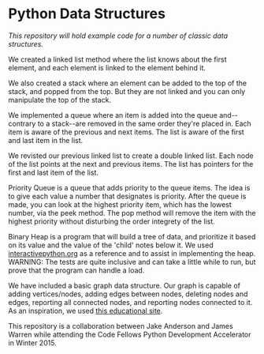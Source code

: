 # Python Data Structures

*This repository will hold example code for a number of classic data structures.*

We created a linked list method where the list knows about the first element, and each element is linked to the element behind it.

We also created a stack where an element can be added to the top of the stack, and popped from the top. But they are not linked and you can only manipulate the top of the stack.

We implemented a queue where an item is added into the queue and--contrary to a stack--are removed in the same order they're placed in. Each item is aware of the previous and next items. The list is aware of the first and last item in the list.

We revisted our previous linked list to create a double linked list. Each node of the list points at the next and previous items. The list has pointers for the first and last item of the list.

Priority Queue is a queue that adds priority to the queue items. The idea is to give each value a number that designates is priority. After the queue is made, you can look at the highest priority item, which has the lowest number, via the peek method. The pop method will remove the item with the highest priority without disturbing the order integrety of the list.

Binary Heap is a program that will build a tree of data, and prioritize it based on its value and the value of the 'child' notes below it. We used [interactivepython.org](http://interactivepython.org/runestone/static/pythonds/Trees/BinaryHeapImplementation.html) as a reference and to assist in implementing the heap. WARNING: The tests are quite inclusive and can take a little while to run, but prove that the program can handle a load.


We have included a basic graph data structure. Our graph is capable of adding vertices/nodes, adding edges between nodes, deleting nodes and edges, reporting all connected nodes, and reporting nodes connected to it. As an inspiration, we used [this educational site](http://www.python-course.eu/graphs_python.php).


This repository is a collaboration between Jake Anderson and James Warren while attending the Code Fellows Python Development Accelerator in Winter 2015.